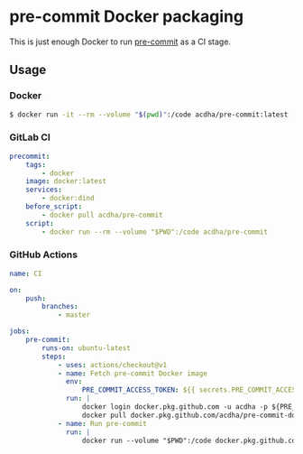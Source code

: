 # pre-commit Docker packaging

This is just enough Docker to run [pre-commit](https://pre-commit.com) as a CI stage.

## Usage

### Docker

```bash
$ docker run -it --rm --volume "$(pwd)":/code acdha/pre-commit:latest
```

### GitLab CI

```yaml
precommit:
    tags:
        - docker
    image: docker:latest
    services:
        - docker:dind
    before_script:
        - docker pull acdha/pre-commit
    script:
        - docker run --rm --volume "$PWD":/code acdha/pre-commit
```

### GitHub Actions

```yaml
name: CI

on:
    push:
        branches:
            - master

jobs:
    pre-commit:
        runs-on: ubuntu-latest
        steps:
            - uses: actions/checkout@v1
            - name: Fetch pre-commit Docker image
              env:
                  PRE_COMMIT_ACCESS_TOKEN: ${{ secrets.PRE_COMMIT_ACCESS_TOKEN }}
              run: |
                  docker login docker.pkg.github.com -u acdha -p ${PRE_COMMIT_ACCESS_TOKEN}
                  docker pull docker.pkg.github.com/acdha/pre-commit-docker/pre-commit-docker:master
            - name: Run pre-commit
              run: |
                  docker run --volume "$PWD":/code docker.pkg.github.com/acdha/pre-commit-docker/pre-commit-docker:master
```
